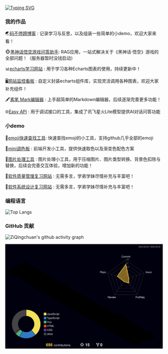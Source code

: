 [![Typing SVG](https://readme-typing-svg.demolab.com?font=Kalam&size=30&duration=7000&pause=1000&color=70A5FD&width=635&lines=欢迎来到我的个人空间！;下面是我的一些小作品，欢迎大家共创！)](https://git.io/typing-svg)

### 我的作品

🌏[码不停蹄博客](https://try-catch.life/) : 记录学习与反思，以及组装一些简单的小demo，欢迎大家来看！

🐵[黑神话悟空游戏问答助手](https://www.blackmonkey-assistant.cn): RAG应用，一站式解决关于《黑神话·悟空》游戏的全部问题！（服务器暂时没钱启动）

📊[echarts学习网站](https://try-catch.life/echarts-demo/) : 用于学习各种Echarts图表的使用，持续更新中！

🖥️[网站监控看板](https://try-catch.life/MyCharts/) : 自定义封装echarts组件库，实现灵活调用各种图表，欢迎大家补充组件！

🖋️[素笔 Mark编辑器](http://marklite.cn/) : 上手超简单的Markdown编辑器，后续逐渐完善更多功能！

🌐[Easy API](https://www.easyapi.top/) : 用于调试接口的工具，集成了讯飞星火Lite模型提供AI对话问答功能

### 小demo

🥰[emoji快速查找工具](https://try-catch.life/emoji-display/): 快速查找emoji的小工具，支持github几乎全部的emoji

🎨[mini调色板](https://try-catch.life/colorful-board/) : 前端开发小工具，提供快速取色以及渐变色配色方案

🧰[图片处理工具](https://try-catch.life/img-tools/) : 图片处理小工具，用于压缩图片、图片类型转换、背景色扣除与替换，后续会完善交互体验，增加新的功能！

📖[软件质量管理复习网站](https://try-catch.life/SQM/) : 无需多言，学弟学妹尽情补充与丰富吧！

📖[软件系统设计复习网站](https://try-catch.life/SSD/) : 无需多言，学弟学妹尽情补充与丰富吧！

### 编程语言
![Top Langs](https://github-readme-stats.vercel.app/api/top-langs/?username=anuraghazra&layout=donut)

### GitHub 贡献

![ZiQingchuan's github activity graph](https://github-readme-activity-graph.vercel.app/graph?username=ziqingchuan&theme=dracula)

![](./profile-3d-contrib/profile-night-rainbow.svg)
